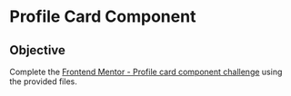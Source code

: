 # Profile Card Component

## Objective
Complete the [Frontend Mentor - Profile card component challenge](https://www.frontendmentor.io/challenges/profile-card-component-cfArpWshJ) using the provided files.
